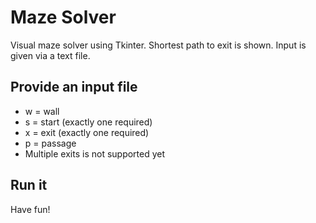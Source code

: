 # Maze Solver
Visual maze solver using Tkinter. Shortest path to exit is shown. Input is given via a text file.

## Provide an input file
- w = wall
- s = start (exactly one required)
- x = exit (exactly one required)
- p = passage
- Multiple exits is not supported yet

## Run it
Have fun!